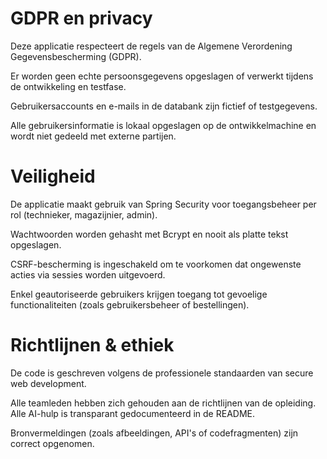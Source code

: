 
# GDPR en privacy

Deze applicatie respecteert de regels van de Algemene Verordening Gegevensbescherming (GDPR).

Er worden geen echte persoonsgegevens opgeslagen of verwerkt tijdens de ontwikkeling en testfase.

Gebruikersaccounts en e-mails in de databank zijn fictief of testgegevens.

Alle gebruikersinformatie is lokaal opgeslagen op de ontwikkelmachine en wordt niet gedeeld met externe partijen.

# Veiligheid

De applicatie maakt gebruik van Spring Security voor toegangsbeheer per rol (technieker, magazijnier, admin).

Wachtwoorden worden gehasht met Bcrypt en nooit als platte tekst opgeslagen.

CSRF-bescherming is ingeschakeld om te voorkomen dat ongewenste acties via sessies worden uitgevoerd.

Enkel geautoriseerde gebruikers krijgen toegang tot gevoelige functionaliteiten (zoals gebruikersbeheer of bestellingen).

# Richtlijnen & ethiek

De code is geschreven volgens de professionele standaarden van secure web development.

Alle teamleden hebben zich gehouden aan de richtlijnen van de opleiding. Alle AI-hulp is transparant gedocumenteerd in de README.

Bronvermeldingen (zoals afbeeldingen, API's of codefragmenten) zijn correct opgenomen.